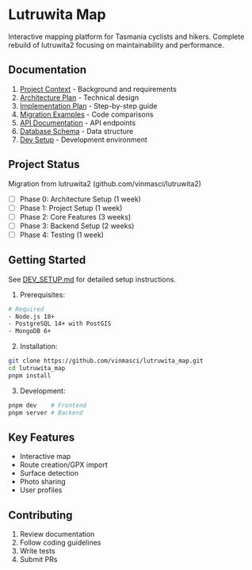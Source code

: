 # Lutruwita Map

Interactive mapping platform for Tasmania cyclists and hikers. Complete rebuild of lutruwita2 focusing on maintainability and performance.

## Documentation
1. [Project Context](PROJECT_CONTEXT.md) - Background and requirements
2. [Architecture Plan](ARCHITECTURE_PLAN.md) - Technical design
3. [Implementation Plan](IMPLEMENTATION_PLAN.md) - Step-by-step guide
4. [Migration Examples](MIGRATION_EXAMPLES.md) - Code comparisons
5. [API Documentation](API_DOCS.md) - API endpoints
6. [Database Schema](DATABASE_SCHEMA.md) - Data structure
7. [Dev Setup](DEV_SETUP.md) - Development environment

## Project Status
Migration from lutruwita2 (github.com/vinmasci/lutruwita2)
- [ ] Phase 0: Architecture Setup (1 week)
- [ ] Phase 1: Project Setup (1 week)
- [ ] Phase 2: Core Features (3 weeks)
- [ ] Phase 3: Backend Setup (2 weeks)
- [ ] Phase 4: Testing (1 week)

## Getting Started
See [DEV_SETUP.md](DEV_SETUP.md) for detailed setup instructions.

1. Prerequisites:
```bash
# Required
- Node.js 18+
- PostgreSQL 14+ with PostGIS
- MongoDB 6+
```

2. Installation:
```bash
git clone https://github.com/vinmasci/lutruwita_map.git
cd lutruwita_map
pnpm install
```

3. Development:
```bash
pnpm dev    # Frontend
pnpm server # Backend
```

## Key Features
- Interactive map
- Route creation/GPX import
- Surface detection
- Photo sharing
- User profiles

## Contributing
1. Review documentation
2. Follow coding guidelines
3. Write tests
4. Submit PRs